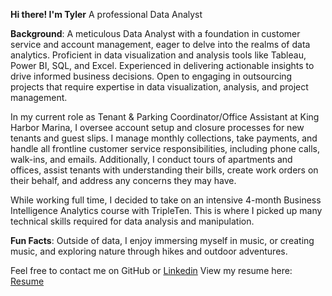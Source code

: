 **Hi there! I'm Tyler** A professional Data Analyst

**Background**: A meticulous Data Analyst with a foundation in customer service and account management, eager to delve into the realms of data analytics. Proficient in data visualization and analysis tools like Tableau, Power BI, SQL, and Excel. Experienced in delivering actionable insights to drive informed business decisions. Open to engaging in outsourcing projects that require expertise in data visualization, analysis, and project management.

In my current role as Tenant & Parking Coordinator/Office Assistant at King Harbor Marina, I oversee account setup and closure processes for new tenants and guest slips. I manage monthly collections, take payments, and handle all frontline customer service responsibilities, including phone calls, walk-ins, and emails. Additionally, I conduct tours of apartments and offices, assist tenants with understanding their bills, create work orders on their behalf, and address any concerns they may have. 

While working full time, I decided to take on an intensive 4-month Business Intelligence Analytics course with TripleTen. This is where I picked up many technical skills required for data analysis and manipulation.

**Fun Facts**: Outside of data, I enjoy immersing myself in music, or creating music, and exploring nature through hikes and outdoor adventures.

Feel free to contact me on GitHub or [Linkedin](www.linkedin.com/in/tyler-turquand)
View my resume here: [Resume](https://docs.google.com/document/d/1iE6YmNIIyReYwtW1FU046Bn5UFiQ53BM/edit?usp=sharing&ouid=100891947353116824402&rtpof=true&sd=true)
